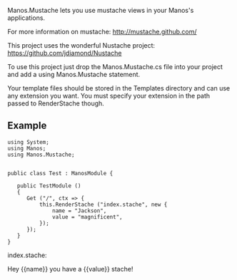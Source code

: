 
Manos.Mustache lets you use mustache views in your Manos's applications.


For more information on mustache: <http://mustache.github.com/>

This project uses the wonderful Nustache project:  <https://github.com/jdiamond/Nustache>


To use this project just drop the Manos.Mustache.cs file into your project and add a using Manos.Mustache statement.

Your template files should be stored in the Templates directory and can use any extension you want.  You must specify your extension in the path passed to RenderStache though.

Example
-------

    using System;
    using Manos;
    using Manos.Mustache;


    public class Test : ManosModule {

       public TestModule ()
       {
          Get ("/", ctx => {
              this.RenderStache ("index.stache", new {
                  name = "Jackson",
                  value = "magnificent",
              });
          });
       }
    }


index.stache:

   <html>
    <head>
     <title>Hey Stachers!</title>
    </head>
    <body>
     Hey {{name}} you have a {{value}} stache!
    </body>
   </html>
